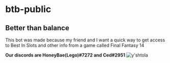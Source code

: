 # btb-public

## Better than balance

This bot was made because my friend and I want a quick way to get access to Best In Slots and other info from a
game called Final Fantasy 14

**Our discords are HoneyBae(Lego)#7272 and Ced#2951**
![y'shtola](https://images.squarespace-cdn.com/content/v1/56d5457d8259b57a20245e80/1601292966362-64C0QOLKVLD248Q5UFOD/ff14+new+player+experience.jpg?format=1500w)
